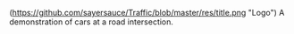 (https://github.com/sayersauce/Traffic/blob/master/res/title.png "Logo")
A demonstration of cars at a road intersection.

